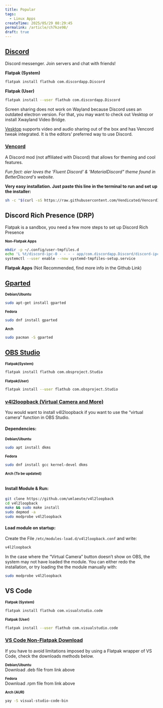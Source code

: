 ```yaml
---
title: Popular
tags:
  - Linux Apps
createTime: 2025/05/29 08:29:45
permalink: /article/ch7kze98/
draft: true
---
```


<!-- <sub>Go back to [Linux Apps Library](README.md)</sub> -->

## [Discord](https://flathub.org/apps/com.discordapp.Discord)

Discord messenger. Join servers and chat with friends!

**Flatpak (System)**

```bash
flatpak install flathub com.discordapp.Discord
```

**Flatpak (User)**

```bash
flatpak install --user flathub com.discordapp.Discord
```

Screen sharing does not work on Wayland because Discord uses an outdated electron version. For that, you may want to check out Vesktop or install Xwayland Video Bridge.

[Vesktop](./editorsChoice.md#vesktop) supports video and audio sharing out of the box and has Vencord tweak integrated. It is the editors’ preferred way to use Discord.

### [Vencord](https://vencord.dev/download/)

A Discord mod (not affiliated with Discord) that allows for theming and cool features.

_Fun fact: aier loves the 'Fluent Discord' & 'MaterialDiscord" theme found in BetterDiscord's website._

**Very easy installation. Just paste this line in the terminal to run and set up the installer:**

```bash
sh -c "$(curl -sS https://raw.githubusercontent.com/Vendicated/VencordInstaller/main/install.sh)"
```

## Discord Rich Presence (DRP)

Flatpak is a sandbox, you need a few more steps to set up Discord Rich Presence

**<sub>Non-Flatpak Apps</sub>**

```bash
mkdir -p ~/.config/user-tmpfiles.d
echo 'L %t/discord-ipc-0 - - - - app/com.discordapp.Discord/discord-ipc-0' > ~/.config/user-tmpfiles.d/discord-rpc.conf
systemctl --user enable --now systemd-tmpfiles-setup.service
```

**Flatpak Apps**
(Not Recommended, find more info in the Github Link)

## [Gparted](https://gparted.org/download.php)

**<sub>Debian/Ubuntu</sub>**

```bash
sudo apt-get install gparted
```

**<sub>Fedora</sub>**

```bash
sudo dnf install gparted
```

**<sub>Arch</sub>**

```bash
sudo pacman -S gparted
```

## [OBS Studio](https://flathub.org/apps/com.obsproject.Studio)

**<sub>Flatpak(System)</sub>**

```bash
flatpak install flathub com.obsproject.Studio
```

**<sub>Flatpak(User)</sub>**

```bash
flatpak install --user flathub com.obsproject.Studio
```

### [v4l2loopback (Virtual Camera and More)](https://github.com/umlaeute/v4l2loopback)

You would want to install v4l2loopback if you want to use the “virtual camera” function in OBS Studio.

#### Dependencies:

**<sub>Debian/Ubuntu</sub>**

```bash
sudo apt install dkms
```

**<sub>Fedora</sub>**

```bash
sudo dnf install gcc kernel-devel dkms
```

**<sub>Arch (To be updated)</sub>**

```bash

```

#### Install Module & Run:

```bash
git clone https://github.com/umlaeute/v4l2loopback
cd v4l2loopback
make && sudo make install
sudo depmod -a
sudo modprobe v4l2loopback
```

#### Load module on startup:

Create the File `/etc/modules-load.d/v4l2loopback.conf` and write:

```bash
v4l2loopback
```

In the case where the “Virtual Camera” button doesn’t show on OBS, the system may not have loaded the module. You can either redo the installation, or try loading the the module manually with:

```bash
sudo modprobe v4l2loopback
```

## VS Code

**<sub>Flatpak (System)</sub>**

```bash
flatpak install flathub com.visualstudio.code
```

**<sub>Flatpak (User)</sub>**

```bash
flatpak install --user flathub com.visualstudio.code
```

### [VS Code Non-Flatpak Download](https://code.visualstudio.com/Download)

If you have to avoid limitations imposed by using a Flatpak wrapper of VS Code, check the downloads methods below.

**<sub>Debian/Ubuntu</sub>**\
Download .deb file from link above

**<sub>Fedora</sub>**\
Download .rpm file from link above

**<sub>Arch (AUR)</sub>**

```bash
yay -S visual-studio-code-bin
```
